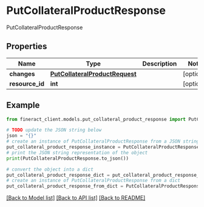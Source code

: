 # PutCollateralProductResponse

PutCollateralProductResponse

## Properties

Name | Type | Description | Notes
------------ | ------------- | ------------- | -------------
**changes** | [**PutCollateralProductRequest**](PutCollateralProductRequest.md) |  | [optional] 
**resource_id** | **int** |  | [optional] 

## Example

```python
from fineract_client.models.put_collateral_product_response import PutCollateralProductResponse

# TODO update the JSON string below
json = "{}"
# create an instance of PutCollateralProductResponse from a JSON string
put_collateral_product_response_instance = PutCollateralProductResponse.from_json(json)
# print the JSON string representation of the object
print(PutCollateralProductResponse.to_json())

# convert the object into a dict
put_collateral_product_response_dict = put_collateral_product_response_instance.to_dict()
# create an instance of PutCollateralProductResponse from a dict
put_collateral_product_response_from_dict = PutCollateralProductResponse.from_dict(put_collateral_product_response_dict)
```
[[Back to Model list]](../README.md#documentation-for-models) [[Back to API list]](../README.md#documentation-for-api-endpoints) [[Back to README]](../README.md)



